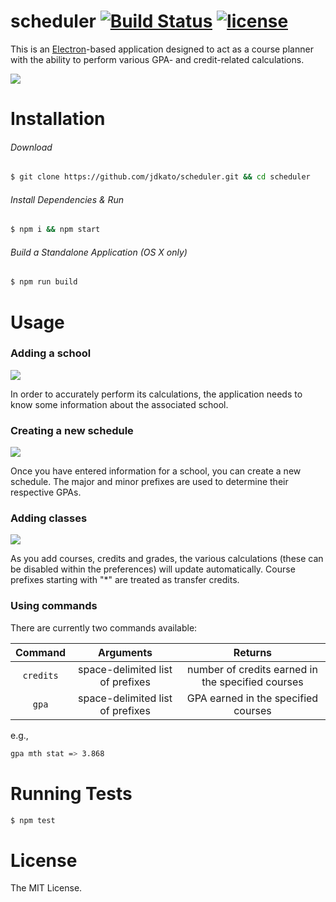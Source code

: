 # scheduler [![Build Status](https://travis-ci.org/jdkato/Scheduler.svg?branch=master)](https://travis-ci.org/jdkato/Scheduler) [![license](https://img.shields.io/github/license/mashape/apistatus.svg?maxAge=2592000)](https://github.com/jdkato/Scheduler/blob/master/LICENSE)

This is an [Electron](http://electron.atom.io/)-based application designed to act as a course planner with the ability to perform various GPA- and credit-related calculations.

![](https://raw.githubusercontent.com/jdkato/scheduler/master/screenshots/main-screen.png)

# Installation

###### Download

```bash
$ git clone https://github.com/jdkato/scheduler.git && cd scheduler
```

###### Install Dependencies & Run

```bash
$ npm i && npm start
```

###### Build a Standalone Application (OS X only)

```bash
$ npm run build
```

# Usage

### Adding a school

![](https://raw.githubusercontent.com/jdkato/scheduler/master/screenshots/schools.png)

In order to accurately perform its calculations, the application needs to know some information about the associated school.

### Creating a new schedule

![](https://raw.githubusercontent.com/jdkato/scheduler/master/screenshots/new-schedule.png)

Once you have entered information for a school, you can create a new schedule. The major and minor prefixes are used to determine their respective GPAs.

### Adding classes

![](https://raw.githubusercontent.com/jdkato/scheduler/master/screenshots/schedule.png)

As you add courses, credits and grades, the various calculations (these can be disabled within the preferences) will update automatically. Course prefixes starting with "*" are treated as transfer credits.

### Using commands

There are currently two commands available:

|  Command  |             Arguments            |                      Returns                      |
|:---------:|:--------------------------------:|:-------------------------------------------------:|
| `credits` | space-delimited list of prefixes | number of credits earned in the specified courses |
|   `gpa`   | space-delimited list of prefixes |        GPA earned in the specified courses        |

e.g.,

```bash
gpa mth stat => 3.868
```

# Running Tests

```bash
$ npm test
```

# License

The MIT License.
